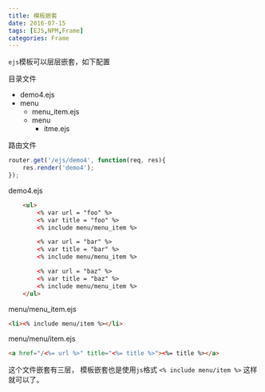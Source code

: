 ```yaml
---
title: 模板嵌套
date: 2016-07-15
tags: [EJS,NPM,Frame]
categories: Frame
---
```


`ejs`模板可以层层嵌套，如下配置

目录文件

- demo4.ejs
- menu
    + menu_item.ejs
    + menu
        * itme.ejs

路由文件

```javascript
router.get('/ejs/demo4', function(req, res){
    res.render('demo4');
}); 
```

demo4.ejs
```html
    <ul>
        <% var url = "foo" %>
        <% var title = "foo" %>
        <% include menu/menu_item %>

        <% var url = "bar" %>
        <% var title = "bar" %>
        <% include menu/menu_item %>

        <% var url = "baz" %>
        <% var title = "baz" %>
        <% include menu/menu_item %>
    </ul>
```

menu/menu_item.ejs
```html
<li><% include menu/item %></li>
```

menu/menu/item.ejs
```html
<a href="/<%= url %>" title="<%= title %>"><%= title %></a>
```

这个文件嵌套有三层，
模板嵌套也是使用`js`格式
`<% include menu/item %>` 这样就可以了。